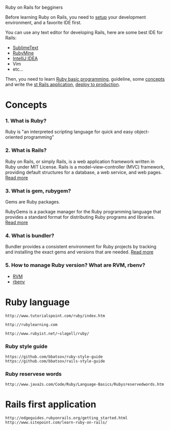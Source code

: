 Ruby on Rails for begginers

Before learning Ruby on Rails, you need to [setup](setup_development_environment_for_ror_mac_osx.md) your development environment, and a favorite IDE first.

You can use any text editor for developing Rails, here are some best IDE for Rails:

* [SublimeText](http://www.sublimetext.com/)
* [RubyMine](https://www.jetbrains.com/ruby/)
* [IntelliJ IDEA](https://www.jetbrains.com/idea/)
* Vim
* etc...

Then, you need to learn [Ruby basic programming](#ruby-language), guideline, some [concepts](#concepts) and write the [st Rails application](#rails-1st-application), [deploy to production](ror/setup_ror_server_using_nginx_and_phusion_passenger.md).

# Concepts

### 1. What is Ruby?

Ruby is "an interpreted scripting language for quick and easy object-oriented programming"

### 2. What is Rails?

Ruby on Rails, or simply Rails, is a web application framework written in Ruby under MIT License. Rails is a model–view–controller (MVC) framework, providing default structures for a database, a web service, and web pages. [Read more](https://en.wikipedia.org/wiki/Ruby_on_Rails)

### 3. What is gem, rubygem?

Gems are Ruby packages.

RubyGems is a package manager for the Ruby programming language that provides a standard format for distributing Ruby programs and libraries. [Read more](http://guides.rubygems.org/rubygems-basics/)

### 4. What is bundler?

Bundler provides a consistent environment for Ruby projects by tracking and installing the exact gems and versions that are needed. [Read more](http://bundler.io/)

### 5. How to manage Ruby version? What are RVM, rbenv?

* [RVM](https://rvm.io/)
* [rbenv](http://www.rubyinside.com/rbenv-a-simple-new-ruby-version-management-tool-5302.html)

# Ruby language
    
    http://www.tutorialspoint.com/ruby/index.htm

    http://rubylearning.com

    http://www.rubyist.net/~slagell/ruby/

### Ruby style guide

    https://github.com/bbatsov/ruby-style-guide
    https://github.com/bbatsov/rails-style-guide

### Ruby reservese words

    http://www.java2s.com/Code/Ruby/Language-Basics/Rubysreservedwords.htm

# Rails first application

    http://edgeguides.rubyonrails.org/getting_started.html
    http://www.sitepoint.com/learn-ruby-on-rails/
